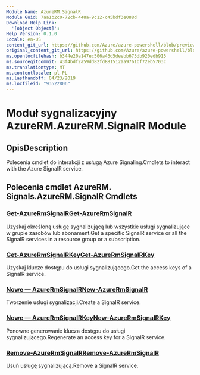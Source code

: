 ```yaml
---
Module Name: AzureRM.SignalR
Module Guid: 7aa1b2c0-72cb-448a-9c12-c45bdf3e088d
Download Help Link:
  '[object Object]': 
Help Version: 0.1.0
Locale: en-US
content_git_url: https://github.com/Azure/azure-powershell/blob/preview/src/ResourceManager/SignalR/Commands.SignalR/help/AzureRM.SignalR.md
original_content_git_url: https://github.com/Azure/azure-powershell/blob/preview/src/ResourceManager/SignalR/Commands.SignalR/help/AzureRM.SignalR.md
ms.openlocfilehash: b344e20a147ec506a43d5deebb675db920edb915
ms.sourcegitcommit: 43f4bdf2a59dd82fd881512aa9761bf72eb5703c
ms.translationtype: MT
ms.contentlocale: pl-PL
ms.lasthandoff: 04/23/2019
ms.locfileid: "93522806"
---
```

# <span data-ttu-id="47267-101">Moduł sygnalizacyjny AzureRM.</span><span class="sxs-lookup"><span data-stu-id="47267-101">AzureRM.SignalR Module</span></span>
## <span data-ttu-id="47267-102">Opis</span><span class="sxs-lookup"><span data-stu-id="47267-102">Description</span></span>
<span data-ttu-id="47267-103">Polecenia cmdlet do interakcji z usługą Azure Signaling.</span><span class="sxs-lookup"><span data-stu-id="47267-103">Cmdlets to interact with the Azure SignalR service.</span></span>

## <span data-ttu-id="47267-104">Polecenia cmdlet AzureRM. Signals.</span><span class="sxs-lookup"><span data-stu-id="47267-104">AzureRM.SignalR Cmdlets</span></span>
### [<span data-ttu-id="47267-105">Get-AzureRmSignalR</span><span class="sxs-lookup"><span data-stu-id="47267-105">Get-AzureRmSignalR</span></span>](Get-AzureRmSignalR.md)
<span data-ttu-id="47267-106">Uzyskaj określoną usługę sygnalizującą lub wszystkie usługi sygnalizujące w grupie zasobów lub abonament.</span><span class="sxs-lookup"><span data-stu-id="47267-106">Get a specific SignalR service or all the SignalR services in a resource group or a subscription.</span></span>

### [<span data-ttu-id="47267-107">Get-AzureRmSignalRKey</span><span class="sxs-lookup"><span data-stu-id="47267-107">Get-AzureRmSignalRKey</span></span>](Get-AzureRmSignalRKey.md)
<span data-ttu-id="47267-108">Uzyskaj klucze dostępu do usługi sygnalizującego.</span><span class="sxs-lookup"><span data-stu-id="47267-108">Get the access keys of a SignalR service.</span></span>

### [<span data-ttu-id="47267-109">Nowe — AzureRmSignalR</span><span class="sxs-lookup"><span data-stu-id="47267-109">New-AzureRmSignalR</span></span>](New-AzureRmSignalR.md)
<span data-ttu-id="47267-110">Tworzenie usługi sygnalizacji.</span><span class="sxs-lookup"><span data-stu-id="47267-110">Create a SignalR service.</span></span>

### [<span data-ttu-id="47267-111">Nowe — AzureRmSignalRKey</span><span class="sxs-lookup"><span data-stu-id="47267-111">New-AzureRmSignalRKey</span></span>](New-AzureRmSignalRKey.md)
<span data-ttu-id="47267-112">Ponowne generowanie klucza dostępu do usługi sygnalizującego.</span><span class="sxs-lookup"><span data-stu-id="47267-112">Regenerate an access key for a SignalR service.</span></span>

### [<span data-ttu-id="47267-113">Remove-AzureRmSignalR</span><span class="sxs-lookup"><span data-stu-id="47267-113">Remove-AzureRmSignalR</span></span>](Remove-AzureRmSignalR.md)
<span data-ttu-id="47267-114">Usuń usługę sygnalizującą.</span><span class="sxs-lookup"><span data-stu-id="47267-114">Remove a SignalR service.</span></span>

